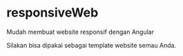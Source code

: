 # responsiveWeb
Mudah membuat website responsif dengan Angular

Silakan bisa dipakai sebagai template website semau Anda.
